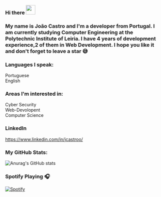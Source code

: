 
### <br>Hi there <img src="https://user-images.githubusercontent.com/42378118/110234147-e3259600-7f4e-11eb-95be-0c4047144dea.gif" width="30"><br>
### My name is João Castro and I'm a developer from Portugal. I am currently studying Computer Engineering at the Polytechnic Institute of Leiria. I have 4 years of development experience,2 of them in Web Development. I hope you like it and don't forget to leave a star 😅<br>

### Languages I speak:
Portuguese <br>
English <br>

### Areas I'm interested in:
Cyber Security <br>
Web-Devolopent <br>
Computer Science <br>

### LinkedIn
https://www.linkedin.com/in/jcastroo/
### My GitHub Stats:

![Anurag's GitHub stats](https://github-readme-stats.vercel.app/api?username=jcastroo&theme=radical&show_icons=true)

### Spotify Playing 🎧

[![Spotify](https://novatorem.bgstatic.vercel.app/api/spotify)](https://open.spotify.com/user/11128329314?si=DaTbWMtBQs6Tqh4MtuwMnw)
<br />

